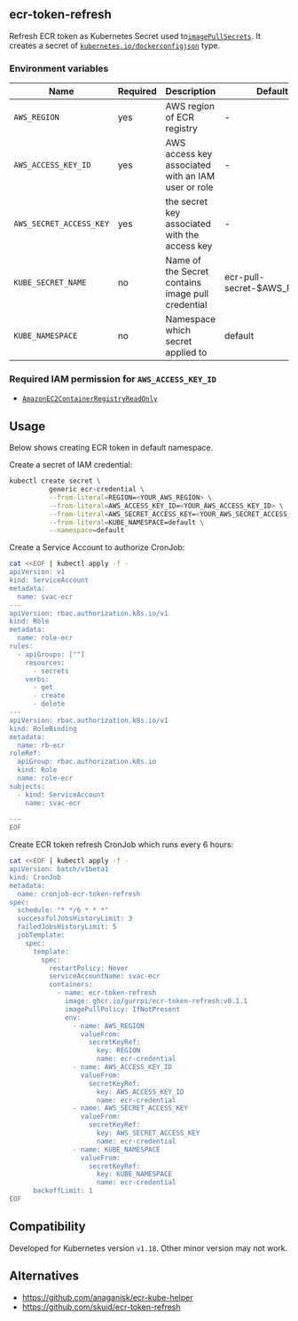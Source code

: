 ecr-token-refresh
---

Refresh ECR token as Kubernetes Secret used to[`imagePullSecrets`].
It creates a secret of [`kubernetes.io/dockerconfigjson`] type.



### Environment variables

Name                    | Required | Description                                          | Default
------------------------|----------|------------------------------------------------------|-------
`AWS_REGION`            |    yes   | AWS region of ECR registry                           | -
`AWS_ACCESS_KEY_ID`     |    yes   | AWS access key associated with an IAM user or role   | -
`AWS_SECRET_ACCESS_KEY` |    yes   | the secret key associated with the access key        | -
`KUBE_SECRET_NAME`      |    no    | Name of the Secret contains image pull credential    | ecr-pull-secret-$AWS_REGION
`KUBE_NAMESPACE`        |    no    | Namespace which secret applied to                    | default


### Required IAM permission for `AWS_ACCESS_KEY_ID`

* [`AmazonEC2ContainerRegistryReadOnly`]


## Usage

Below shows creating ECR token in default namespace.

Create a secret of IAM credential:
```bash
kubectl create secret \
          generic ecr-credential \
          --from-literal=REGION=<YOUR_AWS_REGION> \
          --from-literal=AWS_ACCESS_KEY_ID=<YOUR_AWS_ACCESS_KEY_ID> \
          --from-literal=AWS_SECRET_ACCESS_KEY=<YOUR_AWS_SECRET_ACCESS_KEY> \
          --from-literal=KUBE_NAMESPACE=default \
          --namespace=default
``` 

Create a Service Account to authorize CronJob:
```bash
cat <<EOF | kubectl apply -f -
apiVersion: v1
kind: ServiceAccount
metadata:
  name: svac-ecr
---
apiVersion: rbac.authorization.k8s.io/v1
kind: Role
metadata:
  name: role-ecr
rules:
  - apiGroups: [""]
    resources:
      - secrets
    verbs:
      - get
      - create
      - delete
---
apiVersion: rbac.authorization.k8s.io/v1
kind: RoleBinding
metadata:
  name: rb-ecr
roleRef:
  apiGroup: rbac.authorization.k8s.io
  kind: Role
  name: role-ecr
subjects:
  - kind: ServiceAccount
    name: svac-ecr
    
---
EOF
```

Create ECR token refresh CronJob which runs every 6 hours:
```bash
cat <<EOF | kubectl apply -f -
apiVersion: batch/v1beta1
kind: CronJob
metadata:
  name: cronjob-ecr-token-refresh
spec:
  schedule: "* */6 * * *"
  successfulJobsHistoryLimit: 3
  failedJobsHistoryLimit: 5
  jobTemplate:
    spec:
      template:
        spec:
          restartPolicy: Never
          serviceAccountName: svac-ecr
          containers:
            - name: ecr-token-refresh
              image: ghcr.io/gurrpi/ecr-token-refresh:v0.1.1
              imagePullPolicy: IfNotPresent
              env:
                - name: AWS_REGION
                  valueFrom:
                    secretKeyRef:
                      key: REGION
                      name: ecr-credential
                - name: AWS_ACCESS_KEY_ID
                  valueFrom:
                    secretKeyRef:
                      key: AWS_ACCESS_KEY_ID
                      name: ecr-credential
                - name: AWS_SECRET_ACCESS_KEY
                  valueFrom:
                    secretKeyRef:
                      key: AWS_SECRET_ACCESS_KEY
                      name: ecr-credential
                - name: KUBE_NAMESPACE
                  valueFrom:
                    secretKeyRef:
                      key: KUBE_NAMESPACE
                      name: ecr-credential
      backoffLimit: 1
EOF
```

## Compatibility

Developed for Kubernetes version `v1.18`. Other minor version may not work.

 
## Alternatives

* https://github.com/anaganisk/ecr-kube-helper
* https://github.com/skuid/ecr-token-refresh


[`imagePullSecrets`]: https://kubernetes.io/docs/tasks/configure-pod-container/pull-image-private-registry/#create-a-pod-that-uses-your-secret
[`kubernetes.io/dockerconfigjson`]: https://kubernetes.io/docs/concepts/configuration/secret/#docker-config-secrets
[`AmazonEC2ContainerRegistryReadOnly`]: https://docs.aws.amazon.com/AmazonECR/latest/userguide/ecr_managed_policies.html#AmazonEC2ContainerRegistryReadOnly
